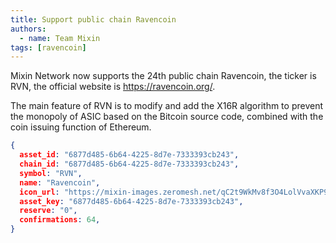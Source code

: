 ```yaml
---
title: Support public chain Ravencoin
authors:  
  - name: Team Mixin
tags: [ravencoin]
---
```


Mixin Network now supports the 24th public chain Ravencoin, the ticker is RVN, the official website is <https://ravencoin.org/>.

The main feature of RVN is to modify and add the X16R algorithm to prevent the monopoly of ASIC based on the Bitcoin source code, combined with the coin issuing function of Ethereum.

```json
{
  asset_id: "6877d485-6b64-4225-8d7e-7333393cb243",
  chain_id: "6877d485-6b64-4225-8d7e-7333393cb243",
  symbol: "RVN",
  name: "Ravencoin",
  icon_url: "https://mixin-images.zeromesh.net/qC2t9WkMv8f3O4LolVvaXKP9cuHXklYW-3bSu4Cl3WSRHkAkIGdQlBH4qqluZxqy7lnyuP9ffIVGXMNKTFF2AFQY=s128";;,
  asset_key: "6877d485-6b64-4225-8d7e-7333393cb243",
  reserve: "0",
  confirmations: 64,
}
```
